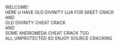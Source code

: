 WELCOME!<BR>HERE U HAVE OLD DIVINITY LUA FOR SKEET CRACK<br>AND<br>OLD DIVINITY CHEAT CRACK<br>AND<br>SOME ANDROMEDA CHEAT CRACK TOO<br>ALL UNPROTECTED SO ENJOY SOURCE CRACKING
